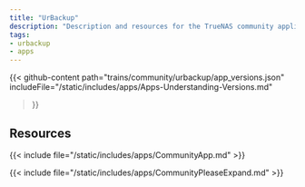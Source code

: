 ```yaml
---
title: "UrBackup"
description: "Description and resources for the TrueNAS community application called UrBackup."
tags:
- urbackup
- apps
---
```


{{< github-content 
    path="trains/community/urbackup/app_versions.json"
	includeFile="/static/includes/apps/Apps-Understanding-Versions.md"
>}}

## Resources

{{< include file="/static/includes/apps/CommunityApp.md" >}}

{{< include file="/static/includes/apps/CommunityPleaseExpand.md" >}}

<!--
<div class="docs-sections">

{{< doc-card title="<appname> Deployments" link="/resources/"
descr="How to deploy and configure the <appname> app." >}}

</div>
-->
